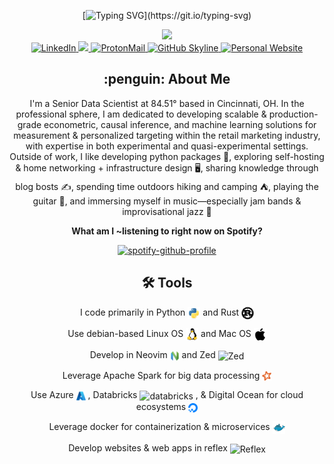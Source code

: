 <div align="center">
  
[![Typing SVG](https://readme-typing-svg.herokuapp.com?font=Fira+Code&weight=800&size=28&pause=1000&color=2E9FD1&center=true&vCenter=true&width=500&lines=Howdy!+I'm+Jacob...;...I'm+a+Data+Scientist.;Welcome+to+my+Github+Profile!)](https://git.io/typing-svg)

  <img src="https://i.giphy.com/media/v1.Y2lkPTc5MGI3NjExNHVmNjV0bmpvZTdqYjBobmZhbTh6aGRkZzI2YnU2ZzY4cnBqZ3QyOSZlcD12MV9pbnRlcm5hbF9naWZfYnlfaWQmY3Q9Zw/CuuSHzuc0O166MRfjt/giphy.gif" width="300"/>

<div align="center">
  <a href="https://www.linkedin.com/in/japieniazek/">
    <img src="https://img.shields.io/badge/Jacob Pieniazek-0077B5?style=for-the-badge&logo=linkedin&logoColor=white" alt="LinkedIn"/>
  </a>
  <a href="https://medium.com/@jakepenzak">
    <img src="https://img.shields.io/badge/Medium-12100E?style=for-the-badge&logo=medium&logoColor=white"/>
  </a>
  <a href="mailto:jacob@pieniazek.me">
    <img src="https://img.shields.io/badge/jacob@pieniazek.me-8B89CC?style=for-the-badge&logo=protonmail&logoColor=white", alt="ProtonMail"/>
  </a>
  <a href="https://github.com/jakepenzak/jakepenzak" target="_blank">
    <img src="https://img.shields.io/badge/View%20on%20GitHub-%230077B5.svg?&style=for-the-badge&logo=github&logoColor=white" alt="GitHub Skyline"/>
  </a>
  <a href="https://jacob-pieniazek.com" target="_blank">
    <img src="https://img.shields.io/badge/Personal%20Website%20-%20gold?style=for-the-badge" alt="Personal Website"/>
  </a>
</div>

<div align="center">
    <h2>:penguin: About Me</h2>
    <p>I'm a Senior Data Scientist at 84.51° based in Cincinnati, OH. In the professional sphere, I am dedicated to developing scalable & production-grade econometric, causal inference, and machine learning solutions for measurement & personalized targeting within the retail marketing industry, with expertise in both experimental and quasi-experimental settings. Outside of work, I like developing python packages 🐍, exploring self-hosting & home networking + infrastructure design  🖥️, sharing knowledge through blog bosts ✍️, spending time outdoors hiking and camping ⛺, playing the guitar 🎸, and immersing myself in music—especially jam bands & improvisational jazz 🎼 </p>
</div>

**What am I ~listening to right now on Spotify?**

[![spotify-github-profile](https://spotify-github-profile.kittinanx.com/api/view?uid=jakepenzak&cover_image=true&theme=novatorem&show_offline=false&background_color=121212&interchange=true&bar_color=53b14f&bar_color_cover=false)](https://spotify-github-profile.kittinanx.com/api/view?uid=jakepenzak&redirect=true)

<div align="center">
  <h2>🛠️ Tools </h2>
  
  I code primarily in Python 
  <img src="https://github.com/devicons/devicon/blob/master/icons/python/python-original.svg" 
       title="Python" alt="Python" width="20" height="20" 
       style="vertical-align: middle;" />
  and Rust
  <img src="https://github.com/devicons/devicon/blob/master/icons/rust/rust-original.svg" 
       title="Rust" alt="Rust" width="20" height="20" 
       style="vertical-align: middle;" />
       
  Use debian-based Linux OS
  <img src="https://github.com/devicons/devicon/blob/master/icons/linux/linux-original.svg" 
      title="Linux" alt="Linux" width="20" height="20"
       style="vertical-align: middle;" />
  and Mac OS
  <img src="https://github.com/devicons/devicon/blob/master/icons/apple/apple-original.svg" 
       title="Mac" alt="Mac" width="20" height="20"
       style="vertical-align: middle;" />

  Develop in Neovim
  <img src="https://github.com/devicons/devicon/blob/master/icons/neovim/neovim-original.svg" 
       title="Neovim" alt="Neovim" width="15" height="15" 
       style="vertical-align: middle;" />
  and Zed
  <img src="https://zed.dev/_next/image?url=%2F_next%2Fstatic%2Fmedia%2Flogo_icon.d67dc948.webp&w=64&q=100" 
       title="Zed" alt="Zed" width="15" height="15" 
       style="vertical-align: middle;" />

  Leverage Apache Spark for big data processing
  <img src="https://github.com/devicons/devicon/blob/master/icons/apachespark/apachespark-original.svg" 
       title="Apache Spark" alt="Apache Spark" width="15" height="15" 
       style="vertical-align: middle;" />
       
  Use Azure 
  <img src="https://github.com/devicons/devicon/blob/master/icons/azure/azure-original.svg" 
       title="Azure" alt="Azure" width="15" height="15"
       style="vertical-align: middle;" />
  , Databricks
  <img src="https://user-images.githubusercontent.com/25181517/197845567-86a09ca9-d96f-42c4-9ab1-8bce95ab000d.png" 
    title="databricks" alt="databricks" width="15" height="15"
    style="vertical-align: middle;" />
  , & Digital Ocean for cloud ecosystems
  <img src="https://github.com/devicons/devicon/blob/master/icons/digitalocean/digitalocean-original.svg" 
     title="Digital Ocean" alt="Digital Ocean" width="15" height="15"
     style="vertical-align: middle;" />

  Leverage docker for containerization & microservices
  <img src="https://github.com/devicons/devicon/blob/master/icons/docker/docker-original.svg" 
     title="Docker" alt="Docker" width="20" height="20"
     style="vertical-align: middle;" />

  Develop websites & web apps in reflex
  <img src="https://avatars.githubusercontent.com/u/104714959?s=200&v=4" 
     title="Reflex" alt="Reflex" width="20" height="20"
     style="vertical-align: middle;" /> 

